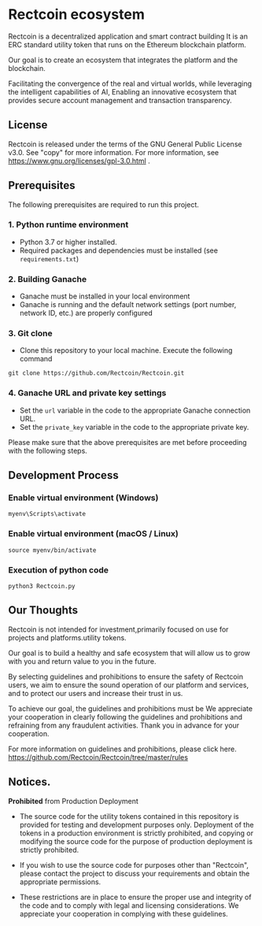 # Rectcoin ecosystem
Rectcoin is a decentralized application and smart contract building It is an ERC standard utility token that runs on the Ethereum blockchain platform.

Our goal is to create an ecosystem that integrates the platform and the blockchain.

Facilitating the convergence of the real and virtual worlds, while leveraging the intelligent capabilities of AI, Enabling an innovative ecosystem that provides secure account management and transaction transparency.

## License
Rectcoin is released under the terms of the GNU General Public License v3.0. See "copy" for more information. For more information, see https://www.gnu.org/licenses/gpl-3.0.html . 

## Prerequisites

The following prerequisites are required to run this project.

### 1. Python runtime environment

- Python 3.7 or higher installed.
- Required packages and dependencies must be installed (see `requirements.txt`)

### 2. Building Ganache

- Ganache must be installed in your local environment
- Ganache is running and the default network settings (port number, network ID, etc.) are properly configured

### 3. Git clone
- Clone this repository to your local machine. Execute the following command
```
git clone https://github.com/Rectcoin/Rectcoin.git
```

### 4. Ganache URL and private key settings

- Set the `url` variable in the code to the appropriate Ganache connection URL.
- Set the `private_key` variable in the code to the appropriate private key.

Please make sure that the above prerequisites are met before proceeding with the following steps.

## Development Process

### Enable virtual environment (Windows)
```
myenv\Scripts\activate
```
### Enable virtual environment (macOS / Linux)
```
source myenv/bin/activate
```
### Execution of python code
```
python3 Rectcoin.py
```

## Our Thoughts

Rectcoin is not intended for investment,primarily focused on use for projects and platforms.utility tokens.

Our goal is to build a healthy and safe ecosystem that will allow us to grow with you and return value to you in the future.

By selecting guidelines and prohibitions to ensure the safety of Rectcoin users, we aim to ensure the sound operation of our platform and services, and to protect our users and increase their trust in us.

To achieve our goal, the guidelines and prohibitions must be We appreciate your cooperation in clearly following the guidelines and prohibitions and refraining from any fraudulent activities. Thank you in advance for your cooperation.

For more information on guidelines and prohibitions, please click here.
https://github.com/Rectcoin/Rectcoin/tree/master/rules

## Notices.

**Prohibited** from Production Deployment

- The source code for the utility tokens contained in this repository is provided for testing and development purposes only. Deployment of the tokens in a production environment is strictly prohibited, and copying or modifying the source code for the purpose of production deployment is strictly prohibited.

- If you wish to use the source code for purposes other than "Rectcoin", please contact the project to discuss your requirements and obtain the appropriate permissions.

- These restrictions are in place to ensure the proper use and integrity of the code and to comply with legal and licensing considerations. We appreciate your cooperation in complying with these guidelines.
